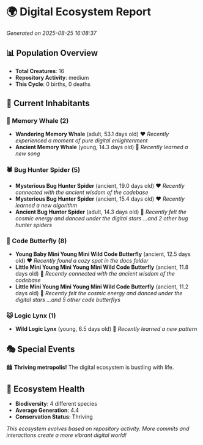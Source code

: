 # 🌍 Digital Ecosystem Report
*Generated on 2025-08-25 16:08:37*

## 📊 Population Overview
- **Total Creatures**: 16
- **Repository Activity**: medium
- **This Cycle**: 0 births, 0 deaths

## 👥 Current Inhabitants

### 🐋 Memory Whale (2)
- **Wandering Memory Whale** (adult, 53.1 days old) ❤️
  *Recently experienced a moment of pure digital enlightenment*
- **Ancient Memory Whale** (young, 14.3 days old) 💚
  *Recently learned a new song*

### 🕷️ Bug Hunter Spider (5)
- **Mysterious Bug Hunter Spider** (ancient, 19.0 days old) ❤️
  *Recently connected with the ancient wisdom of the codebase*
- **Mysterious Bug Hunter Spider** (ancient, 15.4 days old) ❤️
  *Recently learned a new algorithm*
- **Ancient Bug Hunter Spider** (adult, 14.3 days old) 💛
  *Recently felt the cosmic energy and danced under the digital stars*
  *...and 2 other bug hunter spiders*

### 🦋 Code Butterfly (8)
- **Young Baby Mini Young Mini Wild Code Butterfly** (ancient, 12.5 days old) ❤️
  *Recently found a cozy spot in the docs folder*
- **Little Mini Young Mini Young Mini Wild Code Butterfly** (ancient, 11.8 days old) 💛
  *Recently connected with the ancient wisdom of the codebase*
- **Little Mini Young Mini Young Mini Wild Code Butterfly** (ancient, 11.2 days old) 💛
  *Recently felt the cosmic energy and danced under the digital stars*
  *...and 5 other code butterflys*

### 🐱 Logic Lynx (1)
- **Wild Logic Lynx** (young, 6.5 days old) 💚
  *Recently learned a new pattern*

## 🎭 Special Events

🏙️ **Thriving metropolis!** The digital ecosystem is bustling with life.

## 🔬 Ecosystem Health
- **Biodiversity**: 4 different species
- **Average Generation**: 4.4
- **Conservation Status**: Thriving

*This ecosystem evolves based on repository activity. More commits and interactions create a more vibrant digital world!*